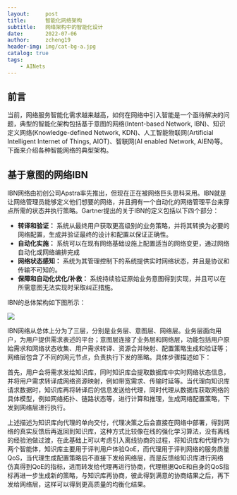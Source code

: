 ```yaml
---
layout:     post
title:      智能化网络架构
subtitle:   网络架构中的智能化设计
date:       2022-07-06
author:     zcheng19
header-img: img/cat-bg-a.jpg
catalog: true
tags:
    - AINets
---
```


## 前言

当前，网络服务智能化需求越来越高，如何在网络中引入智能是一个亟待解决的问题，典型的智能化架构包括基于意图的网络(Intent-based Network, IBN)、知识定义网络(Knowledge-defined Network, KDN)、人工智能物联网(Artificial Intelligent Internet of Things, AIOT)、智联网(AI enabled Network, AIEN)等。下面来介绍各种智能网络的典型架构。

## 基于意图的网络IBN

IBN网络由初创公司Apstra率先推出，但现在正在被网络巨头思科采用。IBN就是让网络管理员能够定义他们想要的网络，并且拥有一个自动化的网络管理平台来穿点所需的状态并执行策略。Gartner提出的关于IBN的定义包括以下四个部分：

* **转译和验证：** 系统从最终用户获取更高级别的业务策略，并将其转换为必要的网络配置，生成并验证最终的设计和配置以保证正确性。
* **自动化实施：** 系统可以在现有网络基础设施上配置适当的网络变更，通过网络自动化或网络编排完成
* **网络状态感知：** 系统为其管理控制下的系统提供实时网络状态，并且是协议和传输不可知的。
* **保障和自动化优化/补救：** 系统持续验证原始业务意图得到实现，并且可以在所需意图无法实现时采取纠正措施。

IBN的总体架构如下图所示：

![](https://p69.f3.n0.cdn.getcloudapp.com/items/v1uOgk9P/97bd159f-303c-4836-883a-7bc04827a7cd.png?v=28c41a78dda1f6d6e209888b97c8e928)

IBN网络从总体上分为了三层，分别是业务层、意图层、网络层。业务层面向用户，为用户提供需求表述的平台；意图层连接了业务层和网络层，功能包括用户原始需求和网络状态收集、用户需求转译、资源合并映射、配置策略生成和验证等；网络层包含了不同的网元节点，负责执行下发的策略。具体步骤描述如下：

首先，用户会将需求发给知识库，同时知识库会提取数据库中实时网络状态信息，并将用户需求转译成网络资源映射，例如带宽需求、传输时延等。当代理向知识库请求数据时，知识库再将转译后的信息发送给代理，同时代理从数据库获取网络的具体模型，例如网络拓扑、链路状态等，进行计算和推理，生成网络配置策略，下发到网络层进行执行。

上述描述为知识库向代理的单向交付，代理决策之后会直接在网络中部署，得到网络的真实反馈后再返回到知识库，这种方式比较像在线的强化学习算法，没有离线的经验池做过渡，在此基础上可以考虑引入离线协商的过程，将知识库和代理作为两个智能体，知识库主要用于评判用户体验QoE，而代理用于评判网络的服务质量QoS，当代理生成配置策略后不直接下发给网络层，而是反馈给知识库进行网络仿真得到QoE的指标，进而转发给代理再进行协商，代理根据QoE和自身的QoS指标再进一步生成新的策略，与知识库再协商，彼此得到满意的协商结果之后，再下发给网络层，这样可以得到更高质量的均衡化结果。

